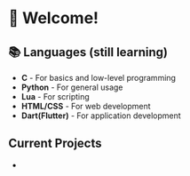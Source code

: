 # :wave: Welcome!

## :books: Languages (still learning)
* **C** - For basics and low-level programming
* **Python** - For general usage
* **Lua** - For scripting
* **HTML/CSS** - For web development
* **Dart(Flutter)** - For application development

## Current Projects
* 
